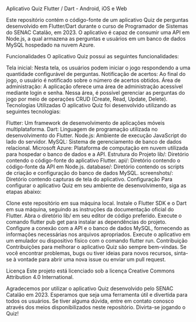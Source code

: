 Aplicativo Quiz Flutter / Dart - Android, iOS e Web

Este repositório contém o código-fonte de um aplicativo Quiz de perguntas desenvolvido em Flutter/Dart durante o curso de Programador de Sistemas do SENAC Catalão, em 2023. O aplicativo é capaz de consumir uma API em Node.js, a qual armazena as perguntas e usuários em um banco de dados MySQL hospedado na nuvem Azure.

Funcionalidades
O aplicativo Quiz possui as seguintes funcionalidades:

Tela inicial: Nesta tela, os usuários podem iniciar o jogo respondendo a uma quantidade configurável de perguntas.
Notificação de acertos: Ao final do jogo, o usuário é notificado sobre o número de acertos obtidos.
Área de administração: A aplicação oferece uma área de administração acessível mediante login e senha. Nessa área, é possível gerenciar as perguntas do jogo por meio de operações CRUD (Create, Read, Update, Delete).
Tecnologias Utilizadas
O aplicativo Quiz foi desenvolvido utilizando as seguintes tecnologias:

Flutter: Um framework de desenvolvimento de aplicações móveis multiplataforma.
Dart: Linguagem de programação utilizada no desenvolvimento do Flutter.
Node.js: Ambiente de execução JavaScript do lado do servidor.
MySQL: Sistema de gerenciamento de banco de dados relacional.
Microsoft Azure: Plataforma de computação em nuvem utilizada para hospedar o banco de dados e a API.
Estrutura do Projeto
lib/: Diretório contendo o código-fonte do aplicativo Flutter.
api/: Diretório contendo o código-fonte da API em Node.js.
database/: Diretório contendo os scripts de criação e configuração do banco de dados MySQL.
screenshots/: Diretório contendo capturas de tela do aplicativo.
Configuração
Para configurar o aplicativo Quiz em seu ambiente de desenvolvimento, siga as etapas abaixo:

Clone este repositório em sua máquina local.
Instale o Flutter SDK e o Dart em sua máquina, seguindo as instruções da documentação oficial do Flutter.
Abra o diretório lib/ em seu editor de código preferido.
Execute o comando flutter pub get para instalar as dependências do projeto.
Configure a conexão com a API e o banco de dados MySQL, fornecendo as informações necessárias nos arquivos apropriados.
Execute o aplicativo em um emulador ou dispositivo físico com o comando flutter run.
Contribuição
Contribuições para melhorar o aplicativo Quiz são sempre bem-vindas. Se você encontrar problemas, bugs ou tiver ideias para novos recursos, sinta-se à vontade para abrir uma nova issue ou enviar um pull request.

Licença
Este projeto está licenciado sob a licença Creative Commons Attribution 4.0 International.

Agradecemos por utilizar o aplicativo Quiz desenvolvido pelo SENAC Catalão em 2023. Esperamos que seja uma ferramenta útil e divertida para todos os usuários. Se tiver alguma dúvida, entre em contato conosco através dos meios disponibilizados neste repositório. Divirta-se jogando o Quiz! 
